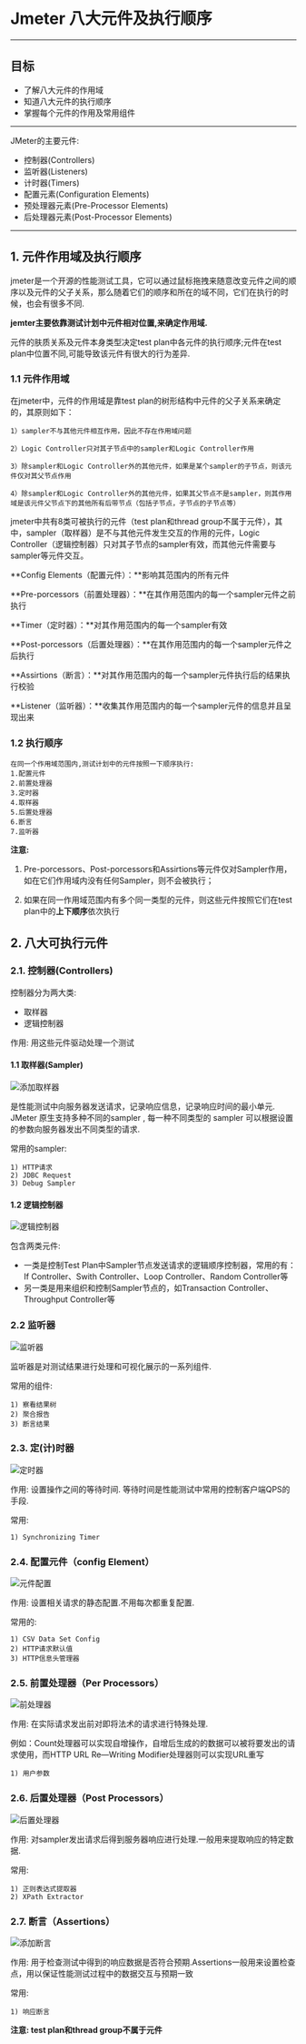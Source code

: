 # Jmeter 八大元件及执行顺序

------

## 目标

- 了解八大元件的作用域
- 知道八大元件的执行顺序
- 掌握每个元件的作用及常用组件

------

JMeter的主要元件:

- 控制器(Controllers)
- 监听器(Listeners)
- 计时器(Timers)
- 配置元素(Configuration Elements)
- 预处理器元素(Pre-Processor Elements)
- 后处理器元素(Post-Processor Elements)

------

## 1. 元件作用域及执行顺序

jmeter是一个开源的性能测试工具，它可以通过鼠标拖拽来随意改变元件之间的顺序以及元件的父子关系，那么随着它们的顺序和所在的域不同，它们在执行的时候，也会有很多不同.

**jemter主要依靠测试计划中元件相对位置,来确定作用域.**

元件的肤质关系及元件本身类型决定test plan中各元件的执行顺序;元件在test plan中位置不同,可能导致该元件有很大的行为差异.

### 1.1 元件作用域

在jmeter中，元件的作用域是靠test plan的树形结构中元件的父子关系来确定的，其原则如下：

```
1）sampler不与其他元件相互作用，因此不存在作用域问题

2）Logic Controller只对其子节点中的sampler和Logic Controller作用

3）除sampler和Logic Controller外的其他元件，如果是某个sampler的子节点，则该元件仅对其父节点作用

4）除sampler和Logic Controller外的其他元件，如果其父节点不是sampler，则其作用域是该元件父节点下的其他所有后带节点（包括子节点，子节点的子节点等）
```

jmeter中共有8类可被执行的元件（test plan和thread group不属于元件），其中，sampler（取样器）是不与其他元件发生交互的作用的元件，Logic Controller（逻辑控制器）只对其子节点的sampler有效，而其他元件需要与sampler等元件交互。

**Config Elements（配置元件）：**影响其范围内的所有元件

**Pre-porcessors（前置处理器）：**在其作用范围内的每一个sampler元件之前执行

**Timer（定时器）：**对其作用范围内的每一个sampler有效

**Post-porcessors（后置处理器）：**在其作用范围内的每一个sampler元件之后执行

**Assirtions（断言）：**对其作用范围内的每一个sampler元件执行后的结果执行校验

**Listener（监听器）：**收集其作用范围内的每一个sampler元件的信息并且呈现出来

### 1.2 执行顺序

```
在同一个作用域范围内,测试计划中的元件按照一下顺序执行:
1.配置元件
2.前置处理器
3.定时器
4.取样器
5.后置处理器
6.断言
7.监听器
```

**注意:**

1. Pre-porcessors、Post-porcessors和Assirtions等元件仅对Sampler作用，如在它们作用域内没有任何Sampler，则不会被执行；

2.  如果在同一作用域范围内有多个同一类型的元件，则这些元件按照它们在test plan中的**上下顺序**依次执行

## 2. 八大可执行元件

### 2.1. 控制器(Controllers)

控制器分为两大类: 

- 取样器
- 逻辑控制器

作用: 用这些元件驱动处理一个测试

#### 1.1 取样器(Sampler)

 ![添加取样器](/img/add_sampler.png)

是性能测试中向服务器发送请求，记录响应信息，记录响应时间的最小单元. JMeter 原生支持多种不同的sampler , 每一种不同类型的 sampler 可以根据设置的参数向服务器发出不同类型的请求.

常用的sampler:

```
1) HTTP请求
2) JDBC Request 
3) Debug Sampler
```

#### 1.2 逻辑控制器

![逻辑控制器](/img/add_logicsampler.png)

包含两类元件:

- 一类是控制Test Plan中Sampler节点发送请求的逻辑顺序控制器，常用的有：If Controller、Swith Controller、Loop Controller、Random Controller等
- 另一类是用来组织和控制Sampler节点的，如Transaction Controller、Throughput Controller等

### 2.2 监听器

![监听器](/img/listener.png)

监听器是对测试结果进行处理和可视化展示的一系列组件.

常用的组件:

```
1) 察看结果树
2) 聚合报告 
3) 断言结果 
```

### 2.3. 定(计)时器

![定时器](/img/timer.png)

作用:  设置操作之间的等待时间. 等待时间是性能测试中常用的控制客户端QPS的手段.

常用:

```
1) Synchronizing Timer 
```

### 2.4.  配置元件（config Element）

![元件配置](/img/config.png)

作用: 设置相关请求的静态配置.不用每次都重复配置.

常用的:

```
1) CSV Data Set Config
2) HTTP请求默认值
3) HTTP信息头管理器      
```

### 2.5.  前置处理器（Per Processors）

![前处理器](/img/set_pro.png)

作用: 在实际请求发出前对即将法术的请求进行特殊处理.

例如：Count处理器可以实现自增操作，自增后生成的的数据可以被将要发出的请求使用，而HTTP URL Re—Writing Modifier处理器则可以实现URL重写

```
1) 用户参数 
```

### 2.6. 后置处理器（Post Processors）

![后置处理器](/img/post_sampler.png)

作用: 对sampler发出请求后得到服务器响应进行处理.一般用来提取响应的特定数据.

常用:

```
1) 正则表达式提取器 
2) XPath Extractor
```

### 2.7. 断言（Assertions）

![添加断言](/img/assert.png)

作用: 用于检查测试中得到的响应数据是否符合预期.Assertions一般用来设置检查点，用以保证性能测试过程中的数据交互与预期一致

常用:

```
1) 响应断言 
```

**注意: test plan和thread group不属于元件**



